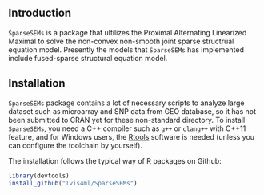 ## Introduction

`SparseSEMs` is a package that ultilizes the Proximal Alternating Linearized Maximal to solve the
non-convex non-smooth joint sparse structrual equation model. Presently the models that `SparseSEMs`
has implemented include fused-sparse structural equation model.

## Installation

`SparseSEMs` package contains a lot of necessary scripts to analyze large dataset such as microarray and SNP data
from GEO database, so it has not been submitted to CRAN yet for these non-standard directory.
To install `SparseSEMs`, you need a C++ compiler such as `g++` or `clang++` with C++11 feature,
and for Windows users, the [Rtools](https://cran.r-project.org/bin/windows/Rtools/index.html)
software is needed (unless you can configure the toolchain by yourself).

The installation follows the typical way of R packages on Github:

```r
library(devtools)
install_github("Ivis4ml/SparseSEMs")
```

